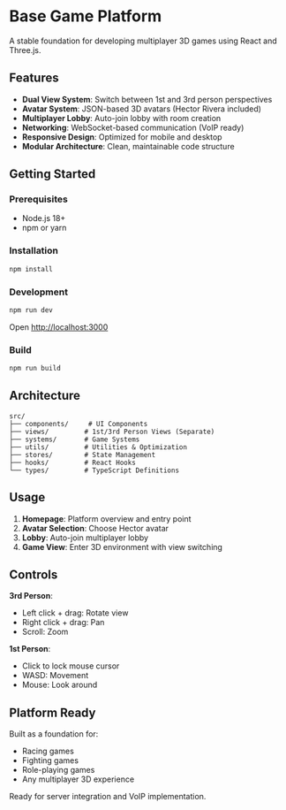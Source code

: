 # Base Game Platform

A stable foundation for developing multiplayer 3D games using React and Three.js.

## Features

- **Dual View System**: Switch between 1st and 3rd person perspectives
- **Avatar System**: JSON-based 3D avatars (Hector Rivera included)
- **Multiplayer Lobby**: Auto-join lobby with room creation
- **Networking**: WebSocket-based communication (VoIP ready)
- **Responsive Design**: Optimized for mobile and desktop
- **Modular Architecture**: Clean, maintainable code structure

## Getting Started

### Prerequisites
- Node.js 18+ 
- npm or yarn

### Installation

```bash
npm install
```

### Development

```bash
npm run dev
```

Open [http://localhost:3000](http://localhost:3000)

### Build

```bash
npm run build
```

## Architecture

```
src/
├── components/     # UI Components
├── views/         # 1st/3rd Person Views (Separate)
├── systems/       # Game Systems
├── utils/         # Utilities & Optimization
├── stores/        # State Management
├── hooks/         # React Hooks
└── types/         # TypeScript Definitions
```

## Usage

1. **Homepage**: Platform overview and entry point
2. **Avatar Selection**: Choose Hector avatar
3. **Lobby**: Auto-join multiplayer lobby
4. **Game View**: Enter 3D environment with view switching

## Controls

**3rd Person**:
- Left click + drag: Rotate view
- Right click + drag: Pan
- Scroll: Zoom

**1st Person**:
- Click to lock mouse cursor
- WASD: Movement
- Mouse: Look around

## Platform Ready

Built as a foundation for:
- Racing games
- Fighting games  
- Role-playing games
- Any multiplayer 3D experience

Ready for server integration and VoIP implementation.
